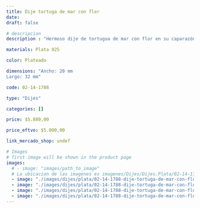 ```yaml
---
title: Dije tortuga de mar con flor
date: 
draft: false

# descripcion
description : "Hermoso dije de tortugua de mar con flor en su caparazón. Terminación detallada. Significado: la tortuga es un símbolo de salud y longevidad."

materials: Plata 925

color: Plateado

dimensions: "Ancho: 20 mm 
Largo: 32 mm"

code: 02-14-1788

type: "Dijes"

categories: []

price: $5.880,00

price_eftvo: $5.000,00

link_mercado_shop: undef

# Images
# first image will be shown in the product page
images:
  # - image: "images/path_to_image"
  # La ubicacion de las imagenes es imagenes/Dijes/Dijes.Plata/02-14-1788-dije-tortuga-de-mar-con-flor
  - image: "./images/dijes/plata/02-14-1788-dije-tortuga-de-mar-con-flor_a.jpg"
  - image: "./images/dijes/plata/02-14-1788-dije-tortuga-de-mar-con-flor_b.jpg"
  - image: "./images/dijes/plata/02-14-1788-dije-tortuga-de-mar-con-flor_c.jpg"
  - image: "./images/dijes/plata/02-14-1788-dije-tortuga-de-mar-con-flor_d.jpg"
---
```

